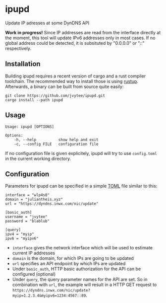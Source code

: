 # ipupd
Update IP adresses at some DynDNS API

**Work in progress!**
Since IP addresses are read from the interface directly at the moment, this tool will update IPv6 addresses only in most cases.
If no global address could be detected, it is subsituted by "0.0.0.0" or "::" respectively.

## Installation
Building ipupd requires a recent version of cargo and a rust compiler toolchain.
The recommended way to install those is using [rustup](https://rustup.rs).
Afterwards, a binary can be built from source quite easily:

    git clone https://github.com/jvytee/ipupd.git
    cargo install --path ipupd

## Usage

    Usage: ipupd [OPTIONS]
    
    Options:
        -h, --help          show help and exit
        -c, --config FILE   configuration file

If no configuration file is given explicitely, ipupd will try to use `config.toml` in the current working directory.

## Configuration
Parameters for ipupd can be specified in a simple [TOML](https://toml.io/en/) file similar to this:

    interface = "wlp4s0"
    domain = "juliantheis.xyz"
    url = "https://dyndns.inwx.com/nic/update"
    
    [basic_auth]
    username = "jvytee"
    password = "blablub"
    
    [query]
    ipv4 = "myip"
    ipv6 = "myipv6"

- `interface` gives the network interface which will be used to estimate current IP addresses
- `domain` is the domain, for which IPs are going to be updated
- `url` specifies an API endpoint by which IPs are updated
- Under `basic_auth`, HTTP basic authorization for the API can be configured (optional)
- Under `query`, the query parameter names for the API are set. So in combination with `url`, the example will result in a HTTP GET request to `https://dyndns.inwx.com/nic/update?myip=1.2.3.4&myipv6=1234:4567::89`.
